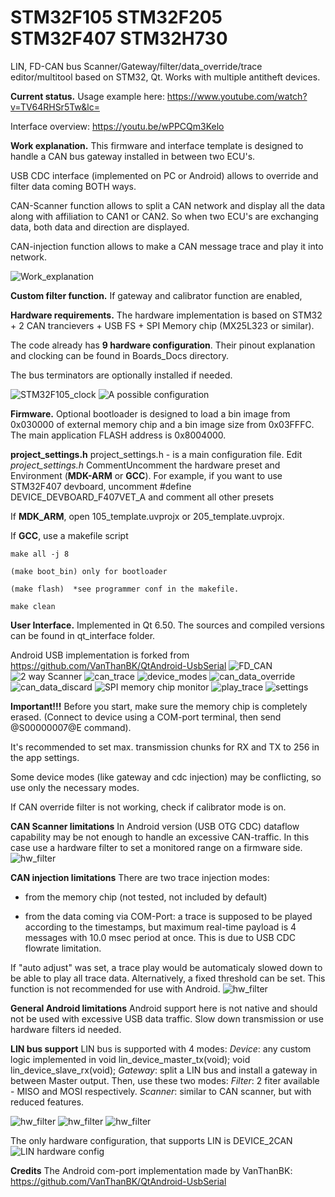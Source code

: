 # STM32F105 STM32F205 STM32F407 STM32H730
LIN, FD-CAN bus Scanner/Gateway/filter/data_override/trace editor/multitool based on STM32, Qt. Works with multiple antitheft devices.

**Current status.**
Usage example here:
https://www.youtube.com/watch?v=TV64RHSr5Tw&lc=

Interface overview:
https://youtu.be/wPPCQm3Kelo


**Work explanation.**
This firmware and interface template is designed to handle a CAN bus gateway installed in between two ECU's.

USB CDC interface (implemented on PC or Android) allows to override and filter data coming BOTH ways.

CAN-Scanner function allows to split a CAN network and display all the data along with affiliation to CAN1 or CAN2. So when two ECU's are exchanging data, both data and direction are displayed.

CAN-injection function allows to make a CAN message trace and play it into network.

![Work_explanation](Docs/Work_explanation.png)

**Custom filter function.**
If gateway and calibrator function are enabled, 

**Hardware requirements.**
The hardware implementation is based on STM32 + 2 CAN trancievers + USB FS + SPI Memory chip (MX25L323 or similar).

The code already has **9 hardware configuration**. Their pinout explanation and clocking can be found in Boards_Docs directory.

The bus terminators are optionally installed if needed.

![STM32F105_clock](Docs/Clock_Presets/105_schema.jpg)
![A possible configuration](Docs/Hardware_Presets/DEVICE_2CAN_TJA1042.png)

**Firmware.**
Optional bootloader is designed to load a bin image from 0x030000 of external memory chip and a bin image size from 0x03FFFC. The main application FLASH address is 0x8004000.

**project_settings.h**
project_settings.h - is a main configuration file.
Edit *project_settings.h* CommentUncomment  the hardware preset and Environment (**MDK-ARM** or **GCC**).
For example, if you want to use STM32F407 devboard, uncomment #define DEVICE_DEVBOARD_F407VET_A and comment all other presets

If **MDK_ARM**, open 105_template.uvprojx or 205_template.uvprojx.

If **GCC**, use a makefile script
```
make all -j 8

(make boot_bin) only for bootloader

(make flash)  *see programmer conf in the makefile.

make clean
```

**User Interface.**
Implemented in Qt 6.50. The sources and compiled versions can be found in qt_interface folder.

Android USB implementation is forked from https://github.com/VanThanBK/QtAndroid-UsbSerial
![FD_CAN](Docs/fdcan.png)
![2 way Scanner](Docs/can_monitor.png)
![can_trace](Docs/can_trace.png)
![device_modes](Docs/device_modes.png)
![can_data_override](Docs/can_data_override.png)
![can_data_discard](Docs/can_data_discard.png)
![SPI memory chip monitor](Docs/memory_monitor.png)
![play_trace](Docs/play_trace.png)
![settings](Docs/settings.png)

**Important!!!**
Before you start, make sure the memory chip is completely erased. (Connect to device using a COM-port terminal, then send @S00000007@E command).

It's recommended to set max. transmission chunks for RX and TX to 256 in the app settings.

Some device modes (like gateway and cdc injection) may be conflicting, so use only the necessary modes.

If CAN override filter is not working, check if calibrator mode is on. 

**CAN Scanner limitations**
In Android version (USB OTG CDC) dataflow capability may be not enough to handle an excessive CAN-traffic. In this case use a hardware filter to set a monitored range on a firmware side.
![hw_filter](Docs/hw_filter.png)

**CAN injection limitations**
There are two trace injection modes: 
- from the memory chip (not tested, not included by default)

- from the data coming via COM-Port:
a trace is supposed to be played according to the timestamps, but maximum real-time payload is 4 messages with 10.0 msec period at once. This is due to USB CDC flowrate limitation.

If "auto adjust" was set, a trace play would be automaticaly slowed down to be able to play all trace data.
Alternatively, a fixed threshold can be set.
This function is not recommended for use with Android.
![hw_filter](Docs/inj_threshold.png)

**General Android limitations**
Android support here is not native and should not be used with excessive USB data traffic. Slow down transmission or use hardware filters id needed.



**LIN bus support**
LIN bus is supported with 4 modes:
*Device*: any custom logic implemented in void lin_device_master_tx(void); void lin_device_slave_rx(void);
*Gateway*: split a LIN bus and install a gateway in between Master output. 
Then, use these two modes:
*Filter*: 2 fiter available - MISO and MOSI respectively.
*Scanner*: similar to CAN scanner, but with reduced features.

![hw_filter](Docs/LIN_monitor.png)
![hw_filter](Docs/LIN_trace.png)
![hw_filter](Docs/LIN_settings.png)

The only hardware configuration, that supports LIN is DEVICE_2CAN
![LIN hardware config](Docs/Hardware_Presets/DEVICE_2CAN.png)


**Credits**
The Android com-port implementation made by VanThanBK: https://github.com/VanThanBK/QtAndroid-UsbSerial


